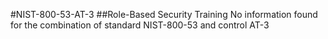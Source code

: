 #NIST-800-53-AT-3
##Role-Based Security Training
No information found for the combination of standard NIST-800-53 and control AT-3
